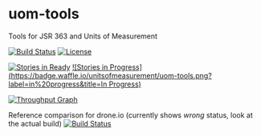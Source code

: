 # uom-tools
Tools for JSR 363 and Units of Measurement

[![Build Status](https://travis-ci.org/unitsofmeasurement/uom-tools.svg?branch=master)](https://travis-ci.org/unitsofmeasurement/uom-tools)
[![License](http://img.shields.io/badge/license-BSD3-blue.svg?style=flat-square)](http://opensource.org/licenses/BSD-3-Clause)

[![Stories in Ready](https://badge.waffle.io/unitsofmeasurement/uom-tools.png?label=ready&title=Ready)](https://waffle.io/unitsofmeasurement/uom-tools)
[![Stories in Progress](https://badge.waffle.io/unitsofmeasurement/uom-tools.png?label=in%20progress&title=In Progress)](https://waffle.io/unitsofmeasurement/uom-tools)

[![Throughput Graph](https://graphs.waffle.io/unitsofmeasurement/uom-tools/throughput.svg)](https://waffle.io/unitsofmeasurement/uom-tools/metrics)


Reference comparison for drone.io (currently shows *wrong* status, look at the actual build)
[![Build Status](https://drone.io/github.com/unitsofmeasurement/uom-tools/status.png)](https://drone.io/github.com/unitsofmeasurement/uom-tools/latest)
